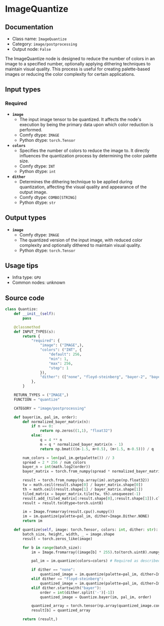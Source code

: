 # ImageQuantize
## Documentation
- Class name: `ImageQuantize`
- Category: `image/postprocessing`
- Output node: `False`

The ImageQuantize node is designed to reduce the number of colors in an image to a specified number, optionally applying dithering techniques to maintain visual quality. This process is useful for creating palette-based images or reducing the color complexity for certain applications.
## Input types
### Required
- **`image`**
    - The input image tensor to be quantized. It affects the node's execution by being the primary data upon which color reduction is performed.
    - Comfy dtype: `IMAGE`
    - Python dtype: `torch.Tensor`
- **`colors`**
    - Specifies the number of colors to reduce the image to. It directly influences the quantization process by determining the color palette size.
    - Comfy dtype: `INT`
    - Python dtype: `int`
- **`dither`**
    - Determines the dithering technique to be applied during quantization, affecting the visual quality and appearance of the output image.
    - Comfy dtype: `COMBO[STRING]`
    - Python dtype: `str`
## Output types
- **`image`**
    - Comfy dtype: `IMAGE`
    - The quantized version of the input image, with reduced color complexity and optionally dithered to maintain visual quality.
    - Python dtype: `torch.Tensor`
## Usage tips
- Infra type: `GPU`
- Common nodes: unknown


## Source code
```python
class Quantize:
    def __init__(self):
        pass

    @classmethod
    def INPUT_TYPES(s):
        return {
            "required": {
                "image": ("IMAGE",),
                "colors": ("INT", {
                    "default": 256,
                    "min": 1,
                    "max": 256,
                    "step": 1
                }),
                "dither": (["none", "floyd-steinberg", "bayer-2", "bayer-4", "bayer-8", "bayer-16"],),
            },
        }

    RETURN_TYPES = ("IMAGE",)
    FUNCTION = "quantize"

    CATEGORY = "image/postprocessing"

    def bayer(im, pal_im, order):
        def normalized_bayer_matrix(n):
            if n == 0:
                return np.zeros((1,1), "float32")
            else:
                q = 4 ** n
                m = q * normalized_bayer_matrix(n - 1)
                return np.bmat(((m-1.5, m+0.5), (m+1.5, m-0.5))) / q

        num_colors = len(pal_im.getpalette()) // 3
        spread = 2 * 256 / num_colors
        bayer_n = int(math.log2(order))
        bayer_matrix = torch.from_numpy(spread * normalized_bayer_matrix(bayer_n) + 0.5)

        result = torch.from_numpy(np.array(im).astype(np.float32))
        tw = math.ceil(result.shape[0] / bayer_matrix.shape[0])
        th = math.ceil(result.shape[1] / bayer_matrix.shape[1])
        tiled_matrix = bayer_matrix.tile(tw, th).unsqueeze(-1)
        result.add_(tiled_matrix[:result.shape[0],:result.shape[1]]).clamp_(0, 255)
        result = result.to(dtype=torch.uint8)

        im = Image.fromarray(result.cpu().numpy())
        im = im.quantize(palette=pal_im, dither=Image.Dither.NONE)
        return im

    def quantize(self, image: torch.Tensor, colors: int, dither: str):
        batch_size, height, width, _ = image.shape
        result = torch.zeros_like(image)

        for b in range(batch_size):
            im = Image.fromarray((image[b] * 255).to(torch.uint8).numpy(), mode='RGB')

            pal_im = im.quantize(colors=colors) # Required as described in https://github.com/python-pillow/Pillow/issues/5836

            if dither == "none":
                quantized_image = im.quantize(palette=pal_im, dither=Image.Dither.NONE)
            elif dither == "floyd-steinberg":
                quantized_image = im.quantize(palette=pal_im, dither=Image.Dither.FLOYDSTEINBERG)
            elif dither.startswith("bayer"):
                order = int(dither.split('-')[-1])
                quantized_image = Quantize.bayer(im, pal_im, order)

            quantized_array = torch.tensor(np.array(quantized_image.convert("RGB"))).float() / 255
            result[b] = quantized_array

        return (result,)

```
